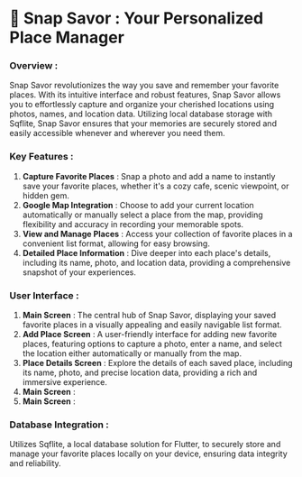 # 📸 Snap Savor : Your Personalized Place Manager

### Overview :

Snap Savor revolutionizes the way you save and remember your favorite places. With its intuitive interface and robust features, Snap Savor allows you to effortlessly capture and organize your cherished locations using photos, names, and location data. Utilizing local database storage with Sqflite, Snap Savor ensures that your memories are securely stored and easily accessible whenever and wherever you need them.

### Key Features :

1. **Capture Favorite Places** : Snap a photo and add a name to instantly save your favorite places, whether it's a cozy cafe, scenic viewpoint, or hidden gem.
2. **Google Map Integration** : Choose to add your current location automatically or manually select a place from the map, providing flexibility and accuracy in recording your memorable spots.
3. **View and Manage Places** : Access your collection of favorite places in a convenient list format, allowing for easy browsing.
4. **Detailed Place Information** : Dive deeper into each place's details, including its name, photo, and location data, providing a comprehensive snapshot of your experiences.

### User Interface :

1. **Main Screen** : The central hub of Snap Savor, displaying your saved favorite places in a visually appealing and easily navigable list format.
2. **Add Place Screen** : A user-friendly interface for adding new favorite places, featuring options to capture a photo, enter a name, and select the location either automatically or manually from the map.
3. **Place Details Screen** : Explore the details of each saved place, including its name, photo, and precise location data, providing a rich and immersive experience.
4. **Main Screen** :
5. **Main Screen** :

### Database Integration :

Utilizes Sqflite, a local database solution for Flutter, to securely store and manage your favorite places locally on your device, ensuring data integrity and reliability.
 
